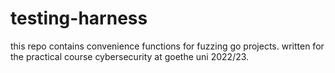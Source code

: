 # testing-harness
this repo contains convenience functions for fuzzing go projects.
written for the practical course cybersecurity at goethe uni 2022/23.
